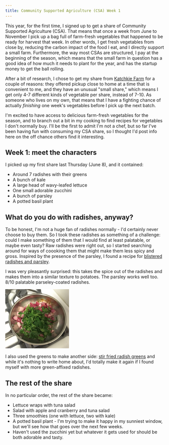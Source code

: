 ```yaml
---
title: Community Supported Agriculture (CSA) Week 1
---
```


This year, for the first time, I signed up to get a share of Community
Supported Agriculture (CSA). That means that once a week from June to
November I pick up a bag full of farm-fresh vegetables that happened to be
ready for harvest that week. In other words, I get fresh vegetables from
close by, reducing the carbon impact of the food I eat, and I directly
support a small farm.  Furthermore, the way most CSAs are structured, I pay
at the beginning of the season, which means that the small farm in question
has a good idea of how much it needs to plant for the year, and has the
startup money to get the ball rolling.

After a bit of research, I chose to get my share from [Katchkie
Farm](http://katchkiefarm.com/) for a couple of reasons: they offered
pickup close to home at a time that is convenient to me, and they have an
unusual "small share," which means I get only 4-7 different kinds of
vegetable per share, instead of 7-10. As someone who lives on my own, that
means that I have a fighting chance of actually _finishing_ one week's
vegetables before I pick up the next batch.

I'm excited to have access to delicious farm-fresh vegetables for the
season, and to branch out a bit in my cooking to find recipes for
vegetables I don't normally buy. I'll be the first to admit I'm not a chef,
but so far I've been having fun with consuming my CSA share, so I thought
I'd post info here on the off chance others find it interesting.

## Week 1: meet the characters

I picked up my first share last Thursday (June 8), and it contained:

* Around 7 radishes with their greens
* A bunch of kale
* A large head of wavy-leafed lettuce
* One small adorable zucchini
* A bunch of parsley
* A potted basil plant

## What do you do with radishes, anyway?

To be honest, I'm not a huge fan of radishes normally - I'd certainly never
choose to buy them. So I took these radishes as something of a challenge:
could I make something of them that I would find at least palatable, or
maybe even tasty? Raw radishes were right out, so I started searching
around for ways of coooking them that might make them less spicy and gross.
Inspired by the presence of the parsley, I found a recipe for [blistered
radishes and parsley](http://www.foodandwine.com/recipes/blistered-diced-radishes-with-parsley).

I was very pleasantly surprised: this takes the spice out of the radishes
and makes them into a similar texture to potatoes. The parsley works well
too. 8/10 palatable parseley-coated radishes.

<img class="centerimage" src="../images/20170612-radishes.jpg" width="40%">

I also used the greens to make another side: [stir fried radish greens](http://www.kalynskitchen.com/2008/06/recipe-for-spicy-stir-fried-radish.html)
and while it's nothing to write home about, I'd totally make it again if I
found myself with more green-affixed radishes.

## The rest of the share

In no particular order, the rest of the share became:

* Lettuce wraps with tuna salad
* Salad with apple and cranberry and tuna salad
* Three smoothies (one with lettuce, two with kale)
* A potted basil plant - I'm trying to make it happy in my sunniest window,
  but we'll see how that goes over the next few weeks.
* Haven't used the zucchini yet but whatever it gets used for should be
  both adorable and tasty.
